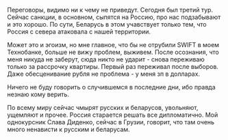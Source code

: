 Переговоры, видимо ни к чему не приведут. Сегодня был третий тур.
Сейчас санкции, в основном, сыпятся на Россию, про нас подзабывают и это хорошо.
По сути, Беларусь в этом учавствует только тем, что Россия с севера атаковала с нашей территории.

Может это и эгоизм, но мне главное, что бы не отрубили SWIFT в моем Технобанке, больше не вижу проблем, выживем. 
После осознания, что меня никуда не заберут, сюда никто не ударит - снова переживаю только за рассрочку квартиры. 
Первый раз переживал после выборов. Даже обесценивание рубля не проблема - у меня зп в долларах.  

Ничего не буду говорить о случившемся в последние дни, ибо правда незнаю кому верить.

По всему миру сейчас чмырят русских и беларусов, увольняют, ущемляют и прочее. 
Россия старается решать все дипломатично.
Мой однокурсник Слава Диденко, сейчас в Грузии, говорит, что там очень много ненависти к русским и беларусам. 
